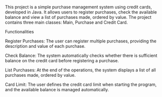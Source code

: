 This project is a simple purchase management system using credit cards, developed in Java. 
It allows users to register purchases, check the available balance and view a list of purchases made, ordered by value. 
The project contains three main classes: Main, Purchase and Credit Card.


Functionalities

Register Purchases: The user can register multiple purchases, providing the description and value of each purchase.

Check Balance: The system automatically checks whether there is sufficient balance on the credit card before registering a purchase.

List Purchases: At the end of the operations, the system displays a list of all purchases made, ordered by value.

Card Limit: The user defines the credit card limit when starting the program, and the available balance is managed automatically.
